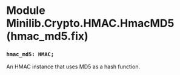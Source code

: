 # Module Minilib.Crypto.HMAC.HmacMD5 (hmac_md5.fix)

### `hmac_md5: HMAC;`

An HMAC instance that uses MD5 as a hash function.

